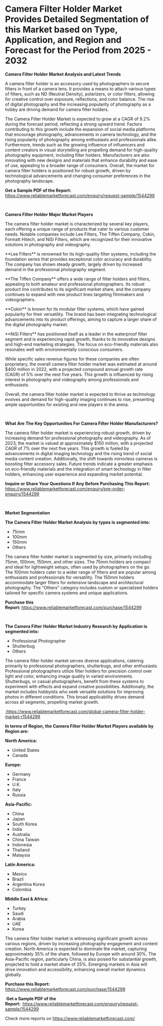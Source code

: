 <p><h1>Camera Filter Holder Market Provides Detailed Segmentation of this Market based on Type, Application, and Region and Forecast for the Period from 2025 - 2032</h1></p><p><strong>Camera Filter Holder Market Analysis and Latest Trends</strong></p>
<p><p>A camera filter holder is an accessory used by photographers to secure filters in front of a camera lens. It provides a means to attach various types of filters, such as ND (Neutral Density), polarizers, or color filters, allowing for creative control over exposure, reflections, and color balance. The rise of digital photography and the increasing popularity of photography as a hobby are driving demand for camera filter holders.</p><p>The Camera Filter Holder Market is expected to grow at a CAGR of 9.2% during the forecast period, reflecting a strong upward trend. Factors contributing to this growth include the expansion of social media platforms that encourage photography, advancements in camera technology, and the rising popularity of photography among enthusiasts and professionals alike. Furthermore, trends such as the growing influence of influencers and content creators in visual storytelling are propelling demand for high-quality photography equipment, including filter holders. Manufacturers are also innovating with new designs and materials that enhance durability and ease of use, appealing to a broader range of consumers. Overall, the market for camera filter holders is positioned for robust growth, driven by technological advancements and changing consumer preferences in the photography landscape.</p></p>
<p><strong>Get a Sample PDF of the Report:&nbsp;</strong> <a href="https://www.reliablemarketforecast.com/enquiry/request-sample/1544299?utm_campaign=2332&utm_medium=2&utm_source=Github&utm_content=ia&utm_term=17022025&utm_id=camera-filter-holder">https://www.reliablemarketforecast.com/enquiry/request-sample/1544299</a></p>
<p>&nbsp;</p>
<p><strong>Camera Filter Holder Major Market Players</strong></p>
<p><p>The camera filter holder market is characterized by several key players, each offering a unique range of products that cater to various customer needs. Notable companies include Lee Filters, The Tiffen Company, Cokin, Formatt Hitech, and NiSi Filters, which are recognized for their innovative solutions in photography and videography.</p><p>**Lee Filters** is renowned for its high-quality filter systems, including the foundation series that provides exceptional color accuracy and durability. The company has shown steady growth, largely driven by increased demand in the professional photography segment.</p><p>**The Tiffen Company** offers a wide range of filter holders and filters, appealing to both amateur and professional photographers. Its robust product line contributes to its significant market share, and the company continues to expand with new product lines targeting filmmakers and videographers.</p><p>**Cokin** is known for its modular filter systems, which have gained popularity for their versatility. The brand has been integrating technological advancements into its product offerings, aiming to capture a larger share of the digital photography market.</p><p>**NiSi Filters** has positioned itself as a leader in the waterproof filter segment and is experiencing rapid growth, thanks to its innovative designs and high-end marketing strategies. The focus on eco-friendly materials also resonates well with environmentally conscious consumers.</p><p>While specific sales revenue figures for these companies are often proprietary, the overall camera filter holder market was estimated at around $400 million in 2022, with a projected compound annual growth rate (CAGR) of 5% over the next five years. This growth is influenced by rising interest in photography and videography among professionals and enthusiasts.</p><p>Overall, the camera filter holder market is expected to thrive as technology evolves and demand for high-quality imaging continues to rise, presenting ample opportunities for existing and new players in the arena.</p></p>
<p>&nbsp;</p>
<p><strong>What Are The Key Opportunities For Camera Filter Holder Manufacturers?</strong></p>
<p><p>The camera filter holder market is experiencing robust growth, driven by increasing demand for professional photography and videography. As of 2023, the market is valued at approximately $150 million, with a projected CAGR of 7% over the next five years. This growth is fueled by advancements in digital imaging technology and the rising trend of social media content creation. Additionally, the shift towards mirrorless cameras is boosting filter accessory sales. Future trends indicate a greater emphasis on eco-friendly materials and the integration of smart technology in filter holders, enhancing user experience and expanding market potential.</p></p>
<p><strong>Inquire or Share Your Questions If Any Before Purchasing This Report:</strong> <a href="https://www.reliablemarketforecast.com/enquiry/pre-order-enquiry/1544299?utm_campaign=2332&utm_medium=2&utm_source=Github&utm_content=ia&utm_term=17022025&utm_id=camera-filter-holder">https://www.reliablemarketforecast.com/enquiry/pre-order-enquiry/1544299</a></p>
<p>&nbsp;</p>
<p><strong>Market Segmentation</strong></p>
<p><strong>The Camera Filter Holder Market Analysis by types is segmented into:</strong></p>
<p><ul><li>75mm</li><li>100mm</li><li>150mm</li><li>Others</li></ul></p>
<p><p>The camera filter holder market is segmented by size, primarily including 75mm, 100mm, 150mm, and other sizes. The 75mm holders are compact and ideal for lightweight setups, often used by photographers on the go. The 100mm holders cater to a wider range of filters and are popular among enthusiasts and professionals for versatility. The 150mm holders accommodate larger filters for extensive landscape and architectural photography. The "Others" category includes custom or specialized holders tailored for specific camera systems and unique applications.</p></p>
<p><strong>Purchase this Report:&nbsp;</strong><a href="https://www.reliablemarketforecast.com/purchase/1544299?utm_campaign=2332&utm_medium=2&utm_source=Github&utm_content=ia&utm_term=17022025&utm_id=camera-filter-holder">https://www.reliablemarketforecast.com/purchase/1544299</a></p>
<p>&nbsp;</p>
<p><strong>The Camera Filter Holder Market Industry Research by Application is segmented into:</strong></p>
<p><ul><li>Professional Photographer</li><li>Shutterbug</li><li>Others</li></ul></p>
<p><p>The camera filter holder market serves diverse applications, catering primarily to professional photographers, shutterbugs, and other enthusiasts. Professional photographers utilize filter holders for precision control over light and color, enhancing image quality in varied environments. Shutterbugs, or casual photographers, benefit from these systems to experiment with effects and expand creative possibilities. Additionally, the market includes hobbyists who seek versatile solutions for improving photos in different conditions. This broad applicability drives demand across all segments, propelling market growth.</p></p>
<p><a href="https://www.reliablemarketforecast.com/global-camera-filter-holder-market-r1544299?utm_campaign=2332&utm_medium=2&utm_source=Github&utm_content=ia&utm_term=17022025&utm_id=camera-filter-holder">&nbsp;https://www.reliablemarketforecast.com/global-camera-filter-holder-market-r1544299</a></p>
<p><strong>In terms of Region, the Camera Filter Holder Market Players available by Region are:</strong></p>
<p>
    <p> <strong> North America: </strong>
        <ul>
            <li>United States</li>
            <li>Canada</li>
        </ul>
        </p> 
    <p> <strong> Europe: </strong>
        <ul>
            <li>Germany</li>
            <li>France</li>
            <li>U.K.</li>
            <li>Italy</li>
            <li>Russia</li>
        </ul>
        </p> 
    <p> <strong> Asia-Pacific: </strong>
        <ul>
            <li>China</li>
            <li>Japan</li>
            <li>South Korea</li>
            <li>India</li>
            <li>Australia</li>
            <li>China Taiwan</li>
            <li>Indonesia</li>
            <li>Thailand</li>
            <li>Malaysia</li>
        </ul>
        </p> 
    <p> <strong> Latin America: </strong>
        <ul>
            <li>Mexico</li>
            <li>Brazil</li>
            <li>Argentina Korea</li>
            <li>Colombia</li>
        </ul>
        </p> 
    <p> <strong> Middle East & Africa: </strong>
        <ul>
            <li>Turkey</li>
            <li>Saudi</li>
            <li>Arabia</li>
            <li>UAE</li>
            <li>Korea</li>
        </ul>
    </p>
    </p>
<p><p>The camera filter holder market is witnessing significant growth across various regions, driven by increasing photography engagement and content creation. North America is expected to dominate the market, capturing approximately 35% of the share, followed by Europe with around 30%. The Asia-Pacific region, particularly China, is also poised for substantial growth, projected to hold a market share of 25%. Emerging markets in Asia will drive innovation and accessibility, enhancing overall market dynamics globally.</p></p>
<p><strong>Purchase this Report: </strong><a href="https://www.reliablemarketforecast.com/purchase/1544299?utm_campaign=2332&utm_medium=2&utm_source=Github&utm_content=ia&utm_term=17022025&utm_id=camera-filter-holder">https://www.reliablemarketforecast.com/purchase/1544299</a></p>
<p>&nbsp;<strong>Get a Sample PDF of the Report:&nbsp;&nbsp;</strong><a href="https://www.reliablemarketforecast.com/enquiry/request-sample/1544299?utm_campaign=2332&utm_medium=2&utm_source=Github&utm_content=ia&utm_term=17022025&utm_id=camera-filter-holder">https://www.reliablemarketforecast.com/enquiry/request-sample/1544299</a></p>
<p><strong></strong></p>
<p>Check more reports on <a href="https://www.reliablemarketforecast.com/?utm_campaign=2332&utm_medium=2&utm_source=Github&utm_content=ia&utm_term=17022025&utm_id=camera-filter-holder">https://www.reliablemarketforecast.com/</a></p>